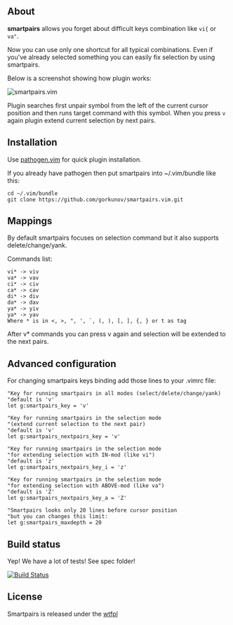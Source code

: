 About
-----
**smartpairs** allows you forget about difficult keys combination like ```vi{``` or ```va"```.

Now you can use only one shortcut for all typical combinations. Even if you've already 
selected something you can easily fix selection by using smartpairs. 

Below is a screenshot showing how plugin works:

![smartpairs.vim](https://github.com/gorkunov/smartpairs.vim/raw/master/_assets/smartpairs.vim.gif)

Plugin searches first unpair symbol from the left of the current cursor
position and then runs target command with this symbol. When you press 
```v``` again plugin extend current selection by next pairs.

Installation
------------
Use [pathogen.vim](https://github.com/tpope/vim-pathogen) for quick plugin installation. 

If you already have pathogen then put smartpairs into ~/.vim/bundle like this:

    cd ~/.vim/bundle
    git clone https://github.com/gorkunov/smartpairs.vim.git

Mappings
------------------
By default smartpairs focuses on selection command but it also supports delete/change/yank.

Commands list:

    vi* -> viv
    va* -> vav
    ci* -> civ
    ca* -> cav
    di* -> div
    da* -> dav
    ya* -> yiv
    ya* -> yav
    Where * is in <, >, ", ', `, (, ), [, ], {, } or t as tag
    
After v\* commands you can press v again and selection will be extended to 
the next pairs.

Advanced configuration
----------------------
For changing smartpairs keys binding add those lines to your .vimrc file:

```viml
"Key for running smartpairs in all modes (select/delete/change/yank)
"default is 'v'
let g:smartpairs_key = 'v'

"Key for running smartpairs in the selection mode 
"(extend current selection to the next pair)
"default is 'v'
let g:smartpairs_nextpairs_key = 'v'

"Key for running smartpairs in the selection mode
"for extending selection with IN-mod (like vi")
"default is 'z'
let g:smartpairs_nextpairs_key_i = 'z'

"Key for running smartpairs in the selection mode 
"for extending selection with ABOVE-mod (like va")
"default is 'Z'
let g:smartpairs_nextpairs_key_a = 'Z'

"Smartpairs looks only 20 lines before cursor position
"but you can changes this limit:
let g:smartpairs_maxdepth = 20
```

Build status
------------
Yep! We have a lot of tests! See spec folder!

[![Build Status](https://api.travis-ci.org/gorkunov/smartpairs.vim.png)](http://travis-ci.org/gorkunov/smartpairs.vim)

License
-------
Smartpairs is released under the [wtfpl](http://sam.zoy.org/wtfpl/COPYING)
